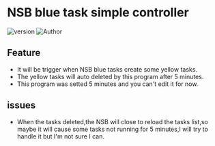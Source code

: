# NSB blue task simple controller
![version](https://img.shields.io/badge/Version-1.01-red)
![Author](https://img.shields.io/badge/Author-August-blue)

## Feature
- It will be trigger when NSB blue tasks create some yellow tasks.
- The yellow tasks will auto deleted by this program after 5 minutes.
- This program was setted 5 minutes and you can't edit it for now.

## issues
- When the tasks deleted,the NSB will close to reload the tasks list,so maybe it will cause some tasks not running for 5 minutes,I will try to handle it but I'm not sure I can.
